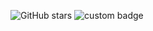 ![GitHub stars](https://img.shields.io/github/stars/USERNAME/REPO?style=social)
![custom badge](https://img.shields.io/badge/Status-Active-brightgreen?style=for-the-badge&logo=github)
